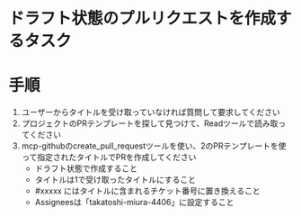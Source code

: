 # ドラフト状態のプルリクエストを作成するタスク

# 手順
1. ユーザーからタイトルを受け取っていなければ質問して要求してください
2. プロジェクトのPRテンプレートを探して見つけて、Readツールで読み取ってください
3. mcp-githubのcreate_pull_requestツールを使い、2のPRテンプレートを使って指定されたタイトルでPRを作成してください
    - ドラフト状態で作成すること
    - タイトルは1で受け取ったタイトルにすること
    - #xxxxx にはタイトルに含まれるチケット番号に置き換えること
    - Assigneesは「takatoshi-miura-4406」に設定すること